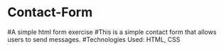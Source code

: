 # Contact-Form
#A simple  html form exercise
#This is a simple contact form that allows users to send messages.
#Technologies Used: HTML, CSS
